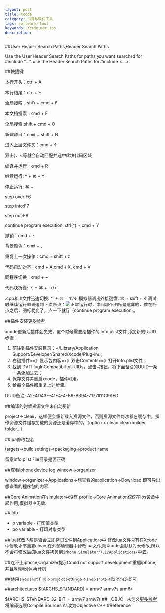 ```yaml
---
layout: post
title: Xcode
category: 书籍与软件工具
tags: software／tool
keywords: Xcode,mac,ios
description: 
---
```

##User Header Search Paths,Header Search Paths
 
   Use the User Header Search Paths for paths you want searched for #include "...".
   use the Header Search Paths for #include <...>.
   
##快捷键

  
本行开头：ctrl + A

本行结尾：ctrl + E

全局搜索：shift + cmd + F

本文档搜索：cmd + F

全局搜索:shift + cmd + O

新建项目：cmd + shift + N

进入上层文件夹：cmd + ↑

双击}、\<等就会自动匹配并选中此块代码区域

编译并运行：cmd + R

继续运行: ^ + ⌘ + Y

停止运行: ⌘ + .

step over:F6

step into:F7

step out:F8 

continue program execution: ctrl(^) + cmd + Y

撤销：cmd + z

背景颜色：cmd + ,

重复上一次操作：cmd + shift + z

代码自动对齐：cmd + A,cmd + X, cmd + V

同程序切换：cmd + ~

代码块折叠: ⌥ + ⌘ + →/←

.cpp和.h文件迅速切换: ⌃ + ⌘ + ↑/↓
模拟器调出外接键盘:  ⌘ + shift + K
调试时继续运行直到遇到下次断点：![](webkit-fake-url://B9105FB6-B380-40CD-AB4C-D0EDA7CBD734/image.tiff)正常运行时，中间那个图标是这样的，停在断点之后，图标就变了，点一下就行（continue
program execution）。

##插件安装[更多参考](http://www.tuicool.com/articles/NZFNZ3N)

xcode更新后插件会失效，这个时候需要给插件的 Info.plist文件 添加新的UUID
步骤：

1. 前往到插件安装目录：~/Library/Application Support/Developer/Shared/Xcode/Plug-ins；
2. 右键插件==》显示包内容==》双击Contents==》打开Info.plist文件；
3. 找到 DVTPlugInCompatibilityUUIDs，点击+按钮，将下面备注的UUID一条一条添加进去；
4. 保存文件并重启xcode，插件可用。
5. 给每个插件都重复上述步骤。

UUID备注:
A2E4D43F-41F4-4FB9-BB94-7177011C9AED

##编译的时候资源文件未自动更新

project-\>clean，这样便会重新载入资源文件，否则资源文件每次都在缓存中，操作资源文件缓存加载的资源还是缓存中的。（option +
clean:clean builder folder…）

##ipa修改包名

targets-\>build settings-\>packaging-\>product name

留意info.plist File目录是否正确


##查看iphone device log
window->organizer

window->organizer->Applications->想查看的application->Download,即可导出想查看的程序包的内容.

##Core Animation在simulator中没有
profile->Core Animation仅仅在ios设备中起作用,模拟器中无效.

##lldb
* p variable - 打印值类型
* po variable - 打印对象类型

##lua修改内容是否会立即拷贝文件到Applications中
修改lua文件只有在Xcode中修改才不需要clean,在外部编辑器中修改lua文件,则Xcode会默认为未修改,所以不会将修改后的lua文件拷贝到`iPhone Simulator/7.1/Applications/`中去。

##连不上iphone,Organizer提示Could not support development
重启iphone,并且`等待两分钟`,再开机.

##禁用snapshot
File->project settings->snapshots->取消勾选即可

##architectures
$(ARCHS_STANDARD) = armv7 armv7s arm64

$(ARCHS_STANDARD_32_BIT) = armv7 armv7s
##\_\_OBJC__未定义[更多参考](http://www.cnblogs.com/biosli/archive/2011/04/30/Mixing_ObjectiveC_and_Cplusplus_in_iPhone_Development.html)
将编译选项Compile Sources As改为Objective C++
#Reference

